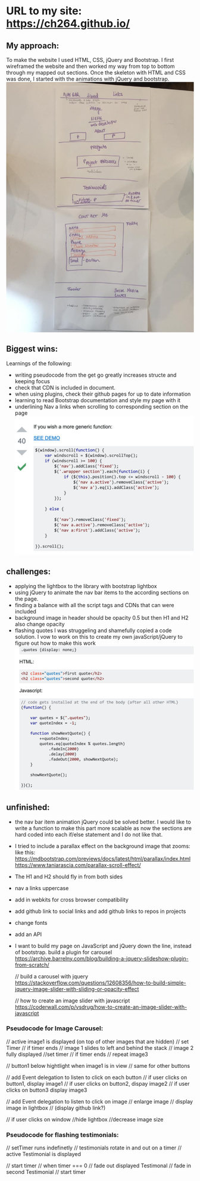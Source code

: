 
# URL to my site: https://ch264.github.io/

## My approach:
To make the website I used HTML, CSS, jQuery and Bootstrap.
I first wireframed the website and then worked my way from top to bottom through my mapped out sections. Once the skeleton with HTML and CSS was done, I started with the animations with jQuery and bootstrap.
![alt text](images/wireframe.jpeg)

## Biggest wins:

Learnings of the following:
- writing pseudocode from the get go greatly increases structe and keeping focus
- check that CDN is included in document.
- when using plugins, check their github pages for up to date information
- learning to read Bootstrap documentation and style my page with it
- underlining Nav a links when scrolling to corresponding section on the page
  ![alt text](images/underlineNav.png)

## challenges:
- applying the lightbox to the library with bootstrap lightbox
- using jQuery to animate the nav bar items to the according sections on the page.
- finding a balance with all the script tags and CDNs that can were included
- background image in header should be opacity 0.5 but then H1 and H2 also change opacity
- flashing quotes I was struggeling and shamefully copied a code solution. I vow to work on this to create my own javaScript/jQuery to figure out how to make this work
  ![alt text](images/flashingQuotes.png)

## unfinished:
- the nav bar item animation jQuery could be solved better. I would like to write a function to make this part more scalable as now the sections are hard coded into each
  if/else statement and I do not like that.
 - I tried to include a parallax effect on the background image that zooms: like this: https://mdbootstrap.com/previews/docs/latest/html/parallax/index.html
    https://www.taniarascia.com/parallax-scroll-effect/
- The H1 and H2 should fly in from both sides
- nav a links uppercase
- add in webkits for cross browser compatibility
- add github link to social links and add github links to repos in projects
- change fonts
- add an API

- I want to build my page on JavaScript and jQuery down the line, instead of bootstrap.
    build a plugin for carousel
    https://archive.barrelny.com/blog/building-a-jquery-slideshow-plugin-from-scratch/

    // build a carousel with jquery
    https://stackoverflow.com/questions/12608356/how-to-build-simple-jquery-image-slider-with-sliding-or-opacity-effect

    // how to create an image slider with javascript
    https://coderwall.com/p/vsdrug/how-to-create-an-image-slider-with-javascript

### Pseudocode for Image Carousel:


// active image1 is displayed (on top of other images that are hidden)
  // set Timer
  // if timer ends
// image 1 slides to left and behind the stack
// image 2 fully displayed
  //set timer
  // if timer ends
// repeat image3

// button1 below hightlight when image1 is in view
// same for other buttons

// add Event delegation to listen to click on each button
  // if user clicks on button1, display image1
  // if user clicks on button2, dispay image2
  // if user clicks on button3 display image3

// add Event delegation to listen to click on image
  // enlarge image
  // display image in lightbox
    // (display github link?)

// if user clicks on window
  //hide lightbox
  //decrease image size


### Pseudocode for flashing testimonials:

// setTimer runs indefinetly
// testimonials rotate in and out on a timer
 // active Testimonial is displayed

 // start timer
 // when timer === 0
 // fade out displayed Testimonal
 // fade in second Testimonial
 // start timer


